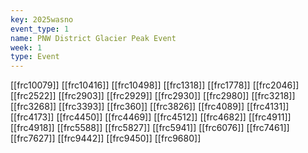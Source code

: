 ```yaml
---
key: 2025wasno
event_type: 1
name: PNW District Glacier Peak Event
week: 1
type: Event
---
```

[[frc10079]]
[[frc10416]]
[[frc10498]]
[[frc1318]]
[[frc1778]]
[[frc2046]]
[[frc2522]]
[[frc2903]]
[[frc2929]]
[[frc2930]]
[[frc2980]]
[[frc3218]]
[[frc3268]]
[[frc3393]]
[[frc360]]
[[frc3826]]
[[frc4089]]
[[frc4131]]
[[frc4173]]
[[frc4450]]
[[frc4469]]
[[frc4512]]
[[frc4682]]
[[frc4911]]
[[frc4918]]
[[frc5588]]
[[frc5827]]
[[frc5941]]
[[frc6076]]
[[frc7461]]
[[frc7627]]
[[frc9442]]
[[frc9450]]
[[frc9680]]
